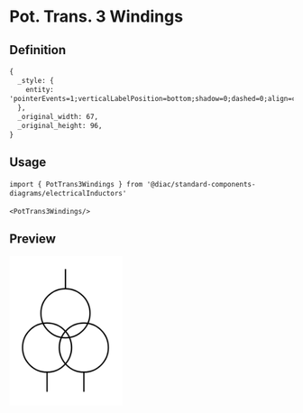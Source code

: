 # Pot. Trans. 3 Windings

## Definition

```
{
  _style: { 
    entity: 'pointerEvents=1;verticalLabelPosition=bottom;shadow=0;dashed=0;align=center;html=1;verticalAlign=top;shape=mxgraph.electrical.inductors.pot_trans_3_windings;',
  },
  _original_width: 67,
  _original_height: 96,
}
```

## Usage

```
import { PotTrans3Windings } from '@diac/standard-components-diagrams/electricalInductors'

<PotTrans3Windings/>
```

## Preview

<img src="./pot-trans-3-windings.png" width="200"/>
